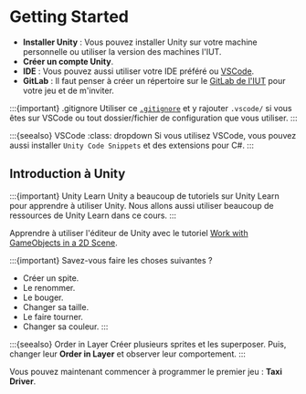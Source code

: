# Getting Started

- **Installer Unity** : Vous pouvez installer Unity sur votre machine personnelle ou utiliser la version des machines l'IUT.
- **Créer un compte Unity**.
- **IDE** : Vous pouvez aussi utiliser votre IDE préféré ou [VSCode](https://learn.unity.com/tutorial/get-started-with-scripts?uv=2021.3).
- **GitLab** : Il faut penser à créer un répertoire sur le [GitLab de l'IUT](git.iut-orsay.fr) pour votre jeu et de m'inviter.

:::{important} .gitignore
Utiliser ce [`.gitignore`](https://github.com/github/gitignore/blob/main/Unity.gitignore) et y rajouter `.vscode/` si vous êtes sur VSCode ou tout dossier/fichier de configuration que vous utiliser.
:::

:::{seealso} VSCode
:class: dropdown
Si vous utilisez VSCode, vous pouvez aussi installer `Unity Code Snippets` et des extensions pour C#. 
:::


## Introduction à Unity

:::{important} Unity Learn
Unity a beaucoup de tutoriels sur Unity Learn pour apprendre à utiliser Unity. Nous allons aussi utiliser beaucoup de ressources de Unity Learn dans ce cours.
:::

Apprendre à utiliser l'éditeur de Unity avec le tutoriel [Work with GameObjects in a 2D Scene](https://learn.unity.com/tutorial/work-with-gameobjects-in-a-2d-scene?uv=2021.3).

:::{important} Savez-vous faire les choses suivantes ?
- Créer un spite.
- Le renommer. 
- Le bouger. 
- Changer sa taille. 
- Le faire tourner.
- Changer sa couleur.
:::

:::{seealso} Order in Layer
Créer plusieurs sprites et les superposer. Puis, changer leur **Order in Layer** et observer leur comportement.
:::

Vous pouvez maintenant commencer à programmer le premier jeu : **Taxi Driver**.

